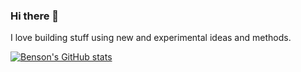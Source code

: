 ### Hi there 👋
I love building stuff using new and experimental ideas and methods.

[![Benson's GitHub stats](https://github-readme-stats.vercel.app/api?username=stbensonimoh&show=reviews&show_icons=true&ring_color=ec2c7c&icon_color=ec2c7c&title_color=ec2c7c&rank_icon=default)](https://github.com/anuraghazra/github-readme-stats)

<!--
**stbensonimoh/stbensonimoh** is a ✨ _special_ ✨ repository because its `README.md` (this file) appears on your GitHub profile.

Here are some ideas to get you started:

- 🔭 I’m currently working on ...
- 🌱 I’m currently learning ...
- 👯 I’m looking to collaborate on ...
- 🤔 I’m looking for help with ...
- 💬 Ask me about ...
- 📫 How to reach me: ...
- 😄 Pronouns: ...
- ⚡ Fun fact: ...
-->
